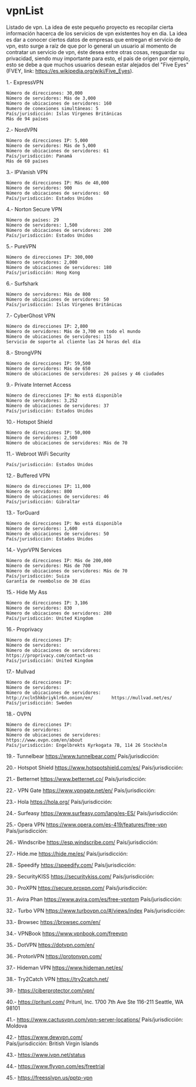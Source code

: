 # vpnList
Listado de vpn.
 La idea de este pequeño proyecto es recopilar cierta información hacerca de los servicios de vpn existentes hoy en dia. La idea es dar a conocer ciertos datos de empresas que entregan el servicio de vpn, esto surge a raíz de que por lo general un usuario al momento de contratar un servicio de vpn, éste desea entre otras cosas, resguardar su privacidad, siendo muy importante para esto, el pais de origen por ejemplo, esto se debe a que muchos usuarios desean estar alejados del "Five Eyes" (FVEY, link: https://es.wikipedia.org/wiki/Five_Eyes). 

1.- ExpressVPN

    Número de direcciones: 30,000
    Número de servidores: Más de 3,000
    Número de ubicaciones de servidores: 160
    Numero de conexiones simultáneas: 5
    País/jurisdicción: Islas Vírgenes Británicas
    Más de 94 países
    

2.- NordVPN

    Número de direcciones IP: 5,000
    Número de servidores: Más de 5,000
    Número de ubicaciones de servidores: 61
    País/jurisdicción: Panamá
    Más de 60 países 
    
    
3.- IPVanish VPN

    Número de direcciones IP: Más de 40,000
    Número de servidores: 900
    Número de ubicaciones de servidores: 60
    País/jurisdicción: Estados Unidos


4.- Norton Secure VPN

    Número de países: 29
    Número de servidores: 1,500
    Número de ubicaciones de servidores: 200
    País/jurisdicción: Estados Unidos
    
    
5.- PureVPN

    Número de direcciones IP: 300,000
    Número de servidores: 2,000
    Número de ubicaciones de servidores: 180
    País/jurisdicción: Hong Kong
    
    
6.- Surfshark

    Número de servidores: Más de 800
    Número de ubicaciones de servidores: 50
    País/jurisdicción: Islas Vírgenes Británicas
    
    
7.- CyberGhost VPN

    Número de direcciones IP: 2,800 
    Número de servidores: Más de 3,700 en todo el mundo
    Número de ubicaciones de servidores: 115
    Servicio de soporte al cliente las 24 horas del día
    
    
8.- StrongVPN

    Número de direcciones IP: 59,500
    Número de servidores: Más de 650
    Número de ubicaciones de servidores: 26 países y 46 ciudades
    
    
9.- Private Internet Access

    Número de direcciones IP: No está disponible
    Número de servidores: 3,252
    Número de ubicaciones de servidores: 37
    País/jurisdicción: Estados Unidos
    
    
 10.- Hotspot Shield

    Número de direcciones IP: 50,000
    Número de servidores: 2,500
    Número de ubicaciones de servidores: Más de 70
    
    
 11.- Webroot WiFi Security

    País/jurisdicción: Estados Unidos
    
    
12.- Buffered VPN

    Número de direcciones IP: 11,000
    Número de servidores: 800
    Número de ubicaciones de servidores: 46
    País/jurisdicción: Gibraltar
    
    
13.- TorGuard

    Número de direcciones IP: No está disponible
    Número de servidores: 1,600
    Número de ubicaciones de servidores: 50
    País/jurisdicción: Estados Unidos
    
    
14.- VyprVPN Services

    Número de direcciones IP: Más de 200,000
    Número de servidores: Más de 700
    Número de ubicaciones de servidores: Más de 70
    País/jurisdicción: Suiza
    Garantía de reembolso de 30 días
    
    
15.- Hide My Ass

    Número de direcciones IP: 3,106
    Número de servidores: 830
    Número de ubicaciones de servidores: 280
    País/jurisdicción: United Kingdom
    
16.- Proprivacy

    Número de direcciones IP: 
    Número de servidores: 
    Número de ubicaciones de servidores: 
    https://proprivacy.com/contact-us     
    País/jurisdicción: United Kingdom    
    
17.- Mullvad

    Número de direcciones IP: 
    Número de servidores: 
    Número de ubicaciones de servidores: 
    http://xcln5hkbriyklr6n.onion/en/ 		https://mullvad.net/es/
    País/jurisdicción: Sweden

18.- OVPN

    Número de direcciones IP: 
    Número de servidores: 
    Número de ubicaciones de servidores: 
    https://www.ovpn.com/en/about
    País/jurisdicción: Engelbrekts Kyrkogata 7B, 114 26 Stockholm 

19.- Tunnelbear
https://www.tunnelbear.com/
País/jurisdicción:

20.- Hotspot Shield
https://www.hotspotshield.com/es/
País/jurisdicción:

21.- Betternet
https://www.betternet.co/
País/jurisdicción:

22.- VPN Gate
https://www.vpngate.net/en/
País/jurisdicción:

23.- Hola
https://hola.org/
País/jurisdicción:

24.- Surfeasy
https://www.surfeasy.com/lang/es-ES/
País/jurisdicción:

25.- Opera VPN
https://www.opera.com/es-419/features/free-vpn
País/jurisdicción:

26.- Windscribe
https://esp.windscribe.com/
País/jurisdicción:

27.- Hide.me
https://hide.me/es/
País/jurisdicción:

28.- Speedify
https://speedify.com/
País/jurisdicción:

29.- SecurityKISS
https://securitykiss.com/
País/jurisdicción:

30.- ProXPN
https://secure.proxpn.com/
País/jurisdicción:

31.- Avira Phan
https://www.avira.com/es/free-vpntom
País/jurisdicción:

32.- Turbo VPN
https://www.turbovpn.co/#/views/index
País/jurisdicción:

33.- Browsec
https://browsec.com/en/

34.- VPNBook
https://www.vpnbook.com/freevpn

35.- DotVPN
https://dotvpn.com/en/

36.- ProtonVPN
https://protonvpn.com/

37.- Hideman VPN
https://www.hideman.net/es/

38.- Try2Catch VPN
https://try2catch.net/

39.- https://ciberprotector.com/vpn/

40.- https://pritunl.com/ Pritunl, Inc.
1700 7th Ave Ste 116-211
Seattle, WA 98101

41.- https://www.cactusvpn.com/vpn-server-locations/ 
      País/jurisdicción: Moldova

42.- https://www.dewvpn.com/  
     País/jurisdicción: British Virgin Islands

43.- https://www.ivpn.net/status   

44.- https://www.flyvpn.com/es/freetrial     

45.- https://freesslvpn.us/pptp-vpn        
